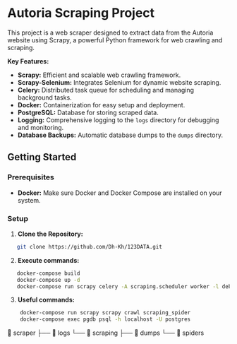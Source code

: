 # Autoria Scraping Project

This project is a web scraper designed to extract data from the Autoria website using Scrapy, a powerful Python framework for web crawling and scraping.

**Key Features:**

* **Scrapy:** Efficient and scalable web crawling framework.
* **Scrapy-Selenium:**  Integrates Selenium for dynamic website scraping.
* **Celery:** Distributed task queue for scheduling and managing background tasks.
* **Docker:** Containerization for easy setup and deployment.
* **PostgreSQL:** Database for storing scraped data.
* **Logging:** Comprehensive logging to the `logs` directory for debugging and monitoring.
* **Database Backups:** Automatic database dumps to the `dumps` directory.

## Getting Started

### Prerequisites

* **Docker:** Make sure Docker and Docker Compose are installed on your system.

### Setup

1. **Clone the Repository:**
```bash
   git clone https://github.com/Dh-Kh/123DATA.git
```

2. **Execute commands:**
```bash
   docker-compose build 
   docker-compose up -d
   docker-compose run scrapy celery -A scraping.scheduler worker -l debug --logfile=logs/celery.log --beat
   ```

3. **Useful commands:**
```bash
    docker-compose run scrapy scrapy crawl scraping_spider
    docker-compose exec pgdb psql -h localhost -U postgres
```
📂 scraper
├── 📁 logs
└── 📁 scraping
    ├── 📁 dumps
    └── 📁 spiders
    